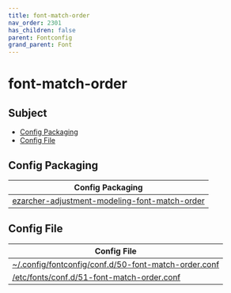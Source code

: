 ```yaml
---
title: font-match-order
nav_order: 2301
has_children: false
parent: Fontconfig
grand_parent: Font
---
```



# font-match-order


## Subject

* [Config Packaging](#config-packaging)
* [Config File](#config-file)


## Config Packaging

| Config Packaging |
| --- |
| [ezarcher-adjustment-modeling-font-match-order](https://github.com/samwhelp/ezarcher-adjustment/tree/main/project/ezarcher-adjustment-system/ezarcher-adjustment-packaging/pack/core/font/ezarcher-adjustment-modeling-font-match-order) |


## Config File

| Config File |
| --- |
| [~/.config/fontconfig/conf.d/50-font-match-order.conf](https://github.com/samwhelp/ezarcher-adjustment/blob/main/project/ezarcher-adjustment-system/ezarcher-adjustment-packaging/pack/core/font/ezarcher-adjustment-modeling-font-match-order/asset/overlay/etc/skel/.config/fontconfig/conf.d/50-font-match-order.conf) |
| [/etc/fonts/conf.d/51-font-match-order.conf](https://github.com/samwhelp/ezarcher-adjustment/blob/main/project/ezarcher-adjustment-system/ezarcher-adjustment-packaging/pack/core/font/ezarcher-adjustment-modeling-font-match-order/asset/overlay/etc/fonts/conf.d/51-font-match-order.conf) |
